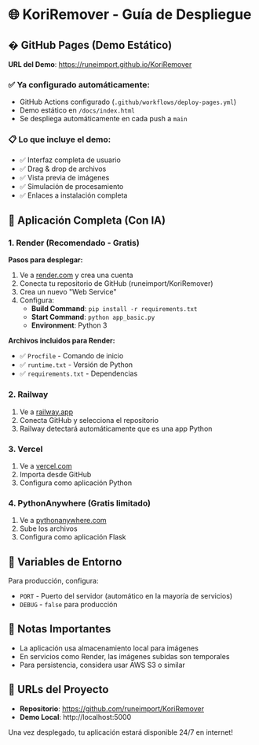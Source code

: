 # 🌐 KoriRemover - Guía de Despliegue

## � GitHub Pages (Demo Estático)

**URL del Demo**: https://runeimport.github.io/KoriRemover

### ✅ Ya configurado automáticamente:
- GitHub Actions configurado (`.github/workflows/deploy-pages.yml`)
- Demo estático en `/docs/index.html`
- Se despliega automáticamente en cada push a `main`

### 📋 Lo que incluye el demo:
- ✅ Interfaz completa de usuario
- ✅ Drag & drop de archivos
- ✅ Vista previa de imágenes
- ✅ Simulación de procesamiento
- ✅ Enlaces a instalación completa

## 🚀 Aplicación Completa (Con IA)

### 1. Render (Recomendado - Gratis)

**Pasos para desplegar:**

1. Ve a [render.com](https://render.com) y crea una cuenta
2. Conecta tu repositorio de GitHub (runeimport/KoriRemover)
3. Crea un nuevo "Web Service"
4. Configura:
   - **Build Command**: `pip install -r requirements.txt`
   - **Start Command**: `python app_basic.py`
   - **Environment**: Python 3

**Archivos incluidos para Render:**
- ✅ `Procfile` - Comando de inicio
- ✅ `runtime.txt` - Versión de Python
- ✅ `requirements.txt` - Dependencias

### 2. Railway

1. Ve a [railway.app](https://railway.app)
2. Conecta GitHub y selecciona el repositorio
3. Railway detectará automáticamente que es una app Python

### 3. Vercel

1. Ve a [vercel.com](https://vercel.com)
2. Importa desde GitHub
3. Configura como aplicación Python

### 4. PythonAnywhere (Gratis limitado)

1. Ve a [pythonanywhere.com](https://pythonanywhere.com)
2. Sube los archivos
3. Configura como aplicación Flask

## 🔧 Variables de Entorno

Para producción, configura:
- `PORT` - Puerto del servidor (automático en la mayoría de servicios)
- `DEBUG` - `false` para producción

## 📝 Notas Importantes

- La aplicación usa almacenamiento local para imágenes
- En servicios como Render, las imágenes subidas son temporales
- Para persistencia, considera usar AWS S3 o similar

## 🌟 URLs del Proyecto

- **Repositorio**: https://github.com/runeimport/KoriRemover
- **Demo Local**: http://localhost:5000

Una vez desplegado, tu aplicación estará disponible 24/7 en internet!
